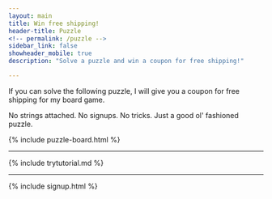 ```yaml
---
layout: main
title: Win free shipping!
header-title: Puzzle
<!-- permalink: /puzzle -->
sidebar_link: false
showheader_mobile: true
description: "Solve a puzzle and win a coupon for free shipping!"

---
```


<script type="module">
  import { runPuzzle } from '../js/puzzle.js';
</script>

If you can solve the following puzzle, I will give you a coupon for free shipping for my board game.

No strings attached. No signups. No tricks. Just a good ol' fashioned puzzle.

{% include puzzle-board.html %}

---

{% include trytutorial.md %}

---

{% include signup.html %}
